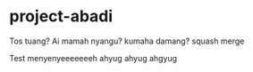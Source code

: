 # project-abadi

Tos tuang?
Ai mamah nyangu?
kumaha damang?
squash merge

Test
menyenyeeeeeeeh ahyug ahyug ahgyug
